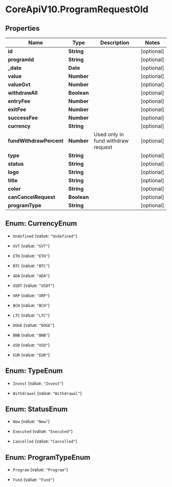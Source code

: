 # CoreApiV10.ProgramRequestOld

## Properties
Name | Type | Description | Notes
------------ | ------------- | ------------- | -------------
**id** | **String** |  | [optional] 
**programId** | **String** |  | [optional] 
**_date** | **Date** |  | [optional] 
**value** | **Number** |  | [optional] 
**valueGvt** | **Number** |  | [optional] 
**withdrawAll** | **Boolean** |  | [optional] 
**entryFee** | **Number** |  | [optional] 
**exitFee** | **Number** |  | [optional] 
**successFee** | **Number** |  | [optional] 
**currency** | **String** |  | [optional] 
**fundWithdrawPercent** | **Number** | Used only in fund withdraw request | [optional] 
**type** | **String** |  | [optional] 
**status** | **String** |  | [optional] 
**logo** | **String** |  | [optional] 
**title** | **String** |  | [optional] 
**color** | **String** |  | [optional] 
**canCancelRequest** | **Boolean** |  | [optional] 
**programType** | **String** |  | [optional] 


<a name="CurrencyEnum"></a>
## Enum: CurrencyEnum


* `Undefined` (value: `"Undefined"`)

* `GVT` (value: `"GVT"`)

* `ETH` (value: `"ETH"`)

* `BTC` (value: `"BTC"`)

* `ADA` (value: `"ADA"`)

* `USDT` (value: `"USDT"`)

* `XRP` (value: `"XRP"`)

* `BCH` (value: `"BCH"`)

* `LTC` (value: `"LTC"`)

* `DOGE` (value: `"DOGE"`)

* `BNB` (value: `"BNB"`)

* `USD` (value: `"USD"`)

* `EUR` (value: `"EUR"`)




<a name="TypeEnum"></a>
## Enum: TypeEnum


* `Invest` (value: `"Invest"`)

* `Withdrawal` (value: `"Withdrawal"`)




<a name="StatusEnum"></a>
## Enum: StatusEnum


* `New` (value: `"New"`)

* `Executed` (value: `"Executed"`)

* `Cancelled` (value: `"Cancelled"`)




<a name="ProgramTypeEnum"></a>
## Enum: ProgramTypeEnum


* `Program` (value: `"Program"`)

* `Fund` (value: `"Fund"`)




